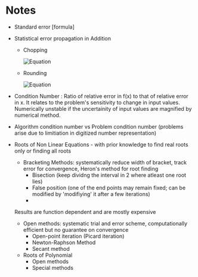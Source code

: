 # Notes

- Standard error [formula]
- Statistical error propagation in Addition
  - Chopping
    
    ![Equation](https://quicklatex.com/cache3/de/ql_08d5fad754bc908658a2ac515e955dde_l3.png)

  -  Rounding
    
     ![Equation](https://quicklatex.com/cache3/48/ql_9c20a688b3e44100a6e049826502ba48_l3.png)

- Condition Number : Ratio of relative error in f(x) to that of relative error in x. It relates to the problem's sensitivity to change in input values. Numerically unstable if the uncertainity of input values are magnified by numerical method.
-  Algorithm condition number vs Problem condition number (problems arise due to limitiation in digitized number representation)

- Roots of Non Linear Equations - with prior knowledge to find real roots only or finding all roots
  - Bracketing Methods: systematically reduce width of bracket, track error for convergence, Heron's method for root finding
    - Bisection (keep dividng the interval in 2 where atleast one root lies)
    - False position (one of the end points may remain fixed; can be modified by 'modifiying' it after a few iterations)
    - 
  Results are function dependent and are mostly expensive
  - Open methods: systematic trial and error scheme, computationally efficient but no guarantee on convergence
    - Open-point iteration (Picard iteration)
    - Newton-Raphson Method
    - Secant method
  - Roots of Polynomial
    - Open methods
    - Special methods             
